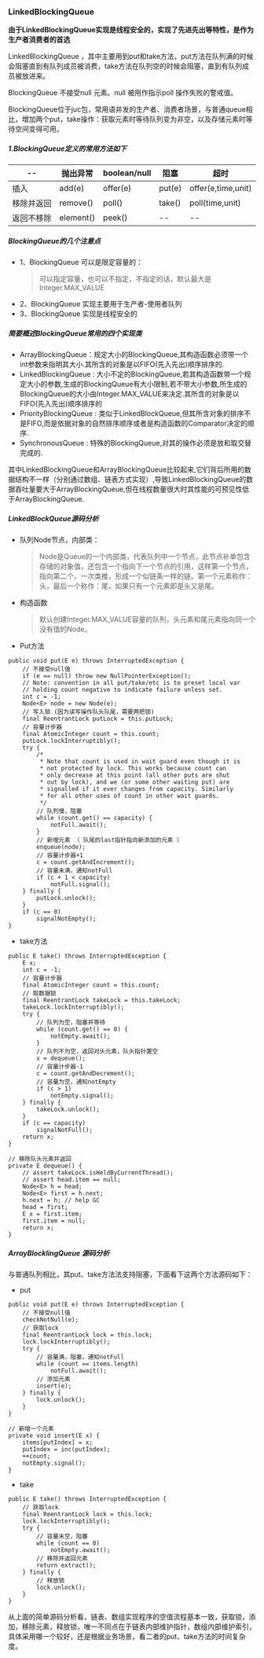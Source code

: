 ### LinkedBlockingQueue
**由于LinkedBlockingQueue实现是线程安全的，实现了先进先出等特性，是作为生产者消费者的首选**

LinkedBlockingQueue ，其中主要用到put和take方法，put方法在队列满的时候会阻塞直到有队列成员被消费，take方法在队列空的时候会阻塞，直到有队列成员被放进来。

BlockingQueue 不接受null 元素。null 被用作指示poll 操作失败的警戒值。

BlockingQueue位于juc包，常用语并发的生产者、消费者场景，与普通queue相比，增加两个put，take操作：获取元素时等待队列变为非空，以及存储元素时等待空间变得可用。


##### 1.BlockingQueue定义的常用方法如下

--          | 抛出异常  |   boolean/null  | 阻塞      | 超时
--|--|--|--|--
插入        | add(e)    |   offer(e)    | put(e)    | offer(e,time,unit)
移除并返回  | remove()  |   poll()      | take()    | poll(time,unit)
返回不移除  | element() |   peek()      | --        | --

##### BlockingQueue的几个注意点
- 1、BlockingQueue 可以是限定容量的：
    >可以指定容量，也可以不指定，不指定的话，默认最大是Integer.MAX_VALUE
- 2、BlockingQueue 实现主要用于生产者-使用者队列
- 3、BlockingQueue 实现是线程安全的

##### 简要概述BlockingQueue常用的四个实现类

- ArrayBlockingQueue：规定大小的BlockingQueue,其构造函数必须带一个int参数来指明其大小.其所含的对象是以FIFO(先入先出)顺序排序的.
- LinkedBlockingQueue : 大小不定的BlockingQueue,若其构造函数带一个规定大小的参数,生成的BlockingQueue有大小限制,若不带大小参数,所生成的BlockingQueue的大小由Integer.MAX_VALUE来决定.其所含的对象是以FIFO(先入先出)顺序排序的
- PriorityBlockingQueue : 类似于LinkedBlockQueue,但其所含对象的排序不是FIFO,而是依据对象的自然排序顺序或者是构造函数的Comparator决定的顺序.
- SynchronousQueue : 特殊的BlockingQueue,对其的操作必须是放和取交替完成的.

其中LinkedBlockingQueue和ArrayBlockingQueue比较起来,它们背后所用的数据结构不一样（分别通过数组、链表方式实现）,导致LinkedBlockingQueue的数据吞吐量要大于ArrayBlockingQueue,但在线程数量很大时其性能的可预见性低于ArrayBlockingQueue.  


##### LinkedBlockQueue源码分析

- 队列Node节点，内部类：
    >Node是Queue的一个内部类，代表队列中一个节点，此节点补单包含存储的对象值，还包含一个指向下一个节点的引用，这样第一个节点，指向第二个，一次类推，形成一个似链条一样的链。第一个元素称作：头，最后一个称作：尾，如果只有一个元素即是头又是尾。

- 构造函数
    >默认创建Integer.MAX_VALUE容量的队列，头元素和尾元素指向同一个没有值的Node。

- Put方法
 
```
public void put(E e) throws InterruptedException {
    // 不接受null值
    if (e == null) throw new NullPointerException();    
    // Note: convention in all put/take/etc is to preset local var
    // holding count negative to indicate failure unless set.
    int c = -1;
    Node<E> node = new Node(e);
    // 写入锁 (因为读写操作队头队尾，需要两把锁)
    final ReentrantLock putLock = this.putLock; 
    // 容量计步器
    final AtomicInteger count = this.count; 
    putLock.lockInterruptibly();
    try {
        /*
         * Note that count is used in wait guard even though it is
         * not protected by lock. This works because count can
         * only decrease at this point (all other puts are shut
         * out by lock), and we (or some other waiting put) are
         * signalled if it ever changes from capacity. Similarly
         * for all other uses of count in other wait guards.
         */
        // 队列慢，阻塞
        while (count.get() == capacity) {
            notFull.await();
        }
        // 新增元素 （ 队尾的last指针指向新添加的元素 ）
        enqueue(node);
        // 容量计步器+1
        c = count.getAndIncrement();
        // 容量未满，通知notFull
        if (c + 1 < capacity)
            notFull.signal();
    } finally {
        putLock.unlock();
    }
    if (c == 0)
        signalNotEmpty();
}

```

- take方法
```
public E take() throws InterruptedException {
    E x;
    int c = -1;
    // 容量计步器
    final AtomicInteger count = this.count;
    // 取数据锁
    final ReentrantLock takeLock = this.takeLock;
    takeLock.lockInterruptibly();
    try {
        // 队列为空，阻塞并等待
        while (count.get() == 0) {
            notEmpty.await();
        }
        // 队列不为空，返回对头元素，队头指针置空
        x = dequeue();
        // 容量计步器-1
        c = count.getAndDecrement();
        // 容量为空，通知notEmpty
        if (c > 1)
            notEmpty.signal();
    } finally {
        takeLock.unlock();
    }
    if (c == capacity)
        signalNotFull();
    return x;
}

// 移除队头元素并返回
private E dequeue() {
    // assert takeLock.isHeldByCurrentThread();
    // assert head.item == null;
    Node<E> h = head;
    Node<E> first = h.next;
    h.next = h; // help GC
    head = first;
    E x = first.item;
    first.item = null;
    return x;
}

```

##### ArrayBlocklingQueue 源码分析
与普通队列相比，其put、take方法法支持阻塞，下面看下这两个方法源码如下：

- put
```
public void put(E e) throws InterruptedException {
    // 不接受null值
    checkNotNull(e);
    // 获取lock
    final ReentrantLock lock = this.lock;
    lock.lockInterruptibly();
    try {
        // 容量满，阻塞，通知notFull
        while (count == items.length)
            notFull.await();
        // 添加元素
        insert(e);
    } finally {
        lock.unlock();
    }
}

// 新增一个元素
private void insert(E x) {
    items[putIndex] = x;
    putIndex = inc(putIndex);
    ++count;
    notEmpty.signal();
}

```

- take
```
public E take() throws InterruptedException {
    // 获取lock
    final ReentrantLock lock = this.lock;
    lock.lockInterruptibly();
    try {
        // 容量未空，阻塞
        while (count == 0)
            notEmpty.await();
        // 移除并返回元素
        return extract();
    } finally {
        // 释放锁
        lock.unlock();
    }
}
```

从上面的简单源码分析看，链表、数组实现程序的空值流程基本一致，获取锁，添加，移除元素，释放锁，唯一不同点在于链表内部维护指针，数组内部维护索引，具体采用哪一个较好，还是根据业务场景，看二者的put、take方法的时间复杂度。

